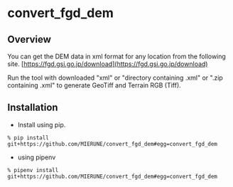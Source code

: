 # convert_fgd_dem

## Overview

You can get the DEM data in xml format for any location from the following site.
[https://fgd.gsi.go.jp/download](https://fgd.gsi.go.jp/download)

Run the tool with downloaded "xml" or "directory containing .xml" or ".zip containing .xml" to generate GeoTiff and Terrain RGB (Tiff).

## Installation

- Install using pip.

```shell
% pip install git+https://github.com/MIERUNE/convert_fgd_dem#egg=convert_fgd_dem
```

- using pipenv

```shell
% pipenv install git+https://github.com/MIERUNE/convert_fgd_dem#egg=convert_fgd_dem
```
